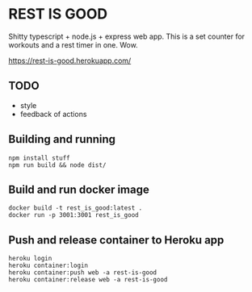 # REST IS GOOD
Shitty typescript + node.js + express web app. This is a set counter for workouts and a rest timer in one. Wow.

https://rest-is-good.herokuapp.com/

## TODO
- style
- feedback of actions

## Building and running
```
npm install stuff
npm run build && node dist/
```

## Build and run docker image
```
docker build -t rest_is_good:latest .
docker run -p 3001:3001 rest_is_good
```

## Push and release container to Heroku app
```
heroku login
heroku container:login
heroku container:push web -a rest-is-good
heroku container:release web -a rest-is-good
```